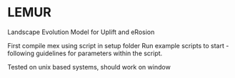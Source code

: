 # LEMUR
Landscape Evolution Model for Uplift and eRosion


First compile mex using script in setup folder
Run example scripts to start - following guidelines for parameters within the script.

Tested on unix based systems, should work on window
